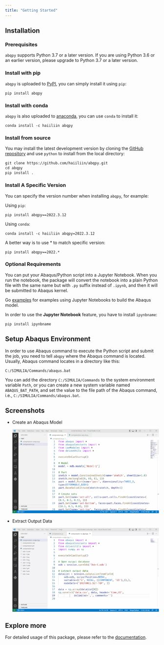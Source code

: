 ```yaml
---
title: "Getting Started"
---
```


## Installation

### Prerequisites

`abqpy` supports Python 3.7 or a later version. If you are using Python 3.6 or an earlier version, please upgrade to Python 3.7 
or a later version.

### Install with pip

`abqpy` is uploaded to [PyPI](https://pypi.org/project/abqpy), you can simply install 
it using `pip`:
```shell
pip install abqpy
```

### Install with conda

`abqpy` is also uploaded to [anaconda](https://anaconda.org/haiiliin/abqpy), you can use 
`conda` to install it:
```shell
conda install -c haiiliin abqpy
```

### Install from source

You may install the latest development version by cloning the 
[GitHub repository](https://github.com/haiiliin/abqpy) and use `python` to install from 
the local directory:

```shell
git clone https://github.com/haiiliin/abqpy.git
cd abqpy
pip install .
```

### Install A Specific Version

You can specify the version number when installing `abqpy`, for example:

Using `pip`:
```shell
pip install abqpy==2022.3.12
```
Using `conda`:
```shell
conda install -c haiiliin abqpy=2022.3.12
```
A better way is to use * to match specific version:
```shell
pip install abqpy==2022.*
```

### Optional Requirements

You can put your Abaqus/Python script into a Jupyter Notebook.
When you run the notebook, the package will convert the notebook into a plain Python file 
with the same name but with `.py` suffix instead of `.ipynb`, and then it will be submitted 
to Abaqus kernel. 

Go [examples](https://github.com/haiiliin/abqpy/tree/main/examples) for examples 
using Jupyter Notebooks to build the Abaqus model.
 
In order to use the **Jupyter Notebook** feature, you have to install `ipynbname`:
```shell
pip install ipynbname
```

## Setup Abaqus Environment

In order to use Abaqus command to execute the Python script and submit the job, you need to tell
`abqpy` where the Abaqus command is located. Usually, Abaqus command locates in a directory like this:

```
C:/SIMULIA/Commands/abaqus.bat
```

You can add the directory `C:/SIMULIA/Commands` to the system environment variable `Path`, or you can create a new
system variable named `ABAQUS_BAT_PATH`, and set the value to the file path of the Abaqus command, i.e.,
`C:/SIMULIA/Commands/abaqus.bat`.

## Screenshots

- Create an Abaqus Model

  ![Model](/images/model-code.gif "Create an Abaqus Model")

- Extract Output Data

  ![Output](/images/output-code.gif "Extract Output Data")

## Explore more

For detailed usage of this package, please refer to the [documentation](https://docs.abqpy.com/).
